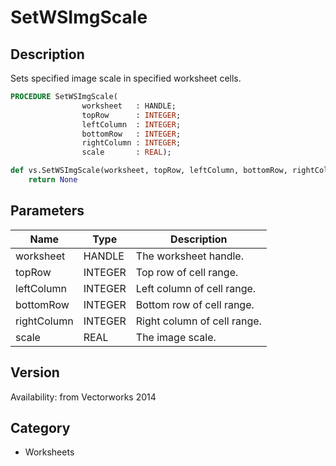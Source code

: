 # SetWSImgScale

## Description
Sets specified image scale in specified worksheet cells.

```pascal
PROCEDURE SetWSImgScale(
				worksheet   : HANDLE;
				topRow      : INTEGER;
				leftColumn  : INTEGER;
				bottomRow   : INTEGER;
				rightColumn : INTEGER;
				scale       : REAL);
```

```python
def vs.SetWSImgScale(worksheet, topRow, leftColumn, bottomRow, rightColumn, scale):
    return None
```

## Parameters
|Name|Type|Description|
|---|---|---|
|worksheet|HANDLE|The worksheet handle.|
|topRow|INTEGER|Top row of cell range.|
|leftColumn|INTEGER|Left column of cell range.|
|bottomRow|INTEGER|Bottom row of cell range.|
|rightColumn|INTEGER|Right column of cell range.|
|scale|REAL|The image scale.|

## Version
Availability: from Vectorworks 2014

## Category
* Worksheets

